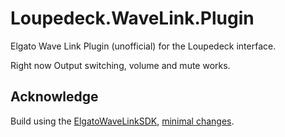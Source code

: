 # Loupedeck.WaveLink.Plugin
Elgato Wave Link Plugin (unofficial) for the Loupedeck interface.

Right now Output switching, volume and mute works.

## Acknowledge

Build using the [ElgatoWaveLinkSDK](https://github.com/Professor-Melvin/ElgatoWaveLinkSDK), [minimal changes](https://github.com/oddbear/ElgatoWaveLinkSDK).

